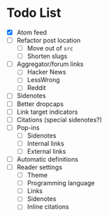 # Todo List

- [X] Atom feed
- [ ] Refactor post location
  - [ ] Move out of `src`
  - [ ] Shorten slugs
- [ ] Aggregator/forum links
  - [ ] Hacker News
  - [ ] LessWrong
  - [ ] Reddit
- [ ] Sidenotes
- [ ] Better dropcaps
- [ ] Link target indicators
- [ ] Citations (special sidenotes?)
- [ ] Pop-ins
  - [ ] Sidenotes
  - [ ] Internal links
  - [ ] External links
- [ ] Automatic definitions
- [ ] Reader settings
  - [ ] Theme
  - [ ] Programming language
  - [ ] Links
  - [ ] Sidenotes
  - [ ] Inline citations
